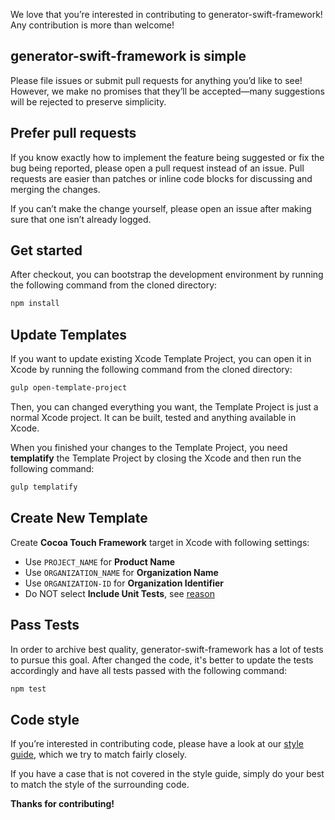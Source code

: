 We love that you’re interested in contributing to generator-swift-framework! Any contribution is more than welcome!

## generator-swift-framework is simple

Please file issues or submit pull requests for anything you’d like to see! However, we make no promises that they’ll be accepted—many suggestions will be rejected to preserve simplicity.

## Prefer pull requests

If you know exactly how to implement the feature being suggested or fix the bug being reported, please open a pull request instead of an issue. Pull requests are easier than patches or inline code blocks for discussing and merging the changes.

If you can’t make the change yourself, please open an issue after making sure that one isn’t already logged.

## Get started

After checkout, you can bootstrap the development environment by running the following command from the cloned directory:

```bash
npm install
```
## Update Templates

If you want to update existing Xcode Template Project, you can open it in Xcode by running the following command from the cloned directory:

```bash
gulp open-template-project
```

Then, you can changed everything you want, the Template Project is just a normal Xcode project. It can be built, tested and anything available in Xcode.

When you finished your changes to the Template Project, you need **templatify** the Template Project by closing the Xcode and then run the following command:

```bash
gulp templatify
```

## Create New Template

Create **Cocoa Touch Framework** target in Xcode with following settings:

- Use `PROJECT_NAME` for **Product Name**
- Use `ORGANIZATION_NAME` for **Organization Name**
- Use `ORGANIZATION-ID` for **Organization Identifier**
- Do NOT select **Include Unit Tests**, see [reason]()


## Pass Tests

In order to archive best quality, generator-swift-framework has a lot of tests to pursue this goal. After changed the code, it's better to update the tests accordingly and have all tests passed with the following command:

```bash
npm test
```

## Code style

If you’re interested in contributing code, please have a look at our [style guide](http://standardjs.com/), which we try to match fairly closely.

If you have a case that is not covered in the style guide, simply do your best to match the style of the surrounding code.

**Thanks for contributing!**
